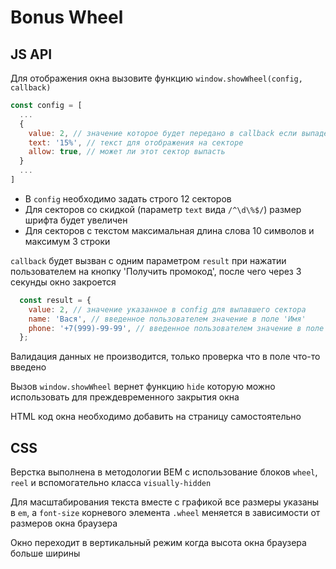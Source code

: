 # Bonus Wheel

## JS API

Для отображения окна вызовите функцию `window.showWheel(config, callback)`

```javascript
const config = [
  ...
  {
    value: 2, // значение которое будет передано в callback если выпадет этот сектор
    text: '15%', // текст для отображения на секторе
    allow: true, // может ли этот сектор выпасть
  }
  ...
]
```

- В `config` необходимо задать строго 12 секторов
- Для секторов со скидкой (параметр `text` вида `/^\d\%$/`) размер шрифта будет увеличен
- Для секторов с текcтом максимальная длина слова 10 символов и максимум 3 строки

`callback` будет вызван с одним параметром `result` при нажатии пользователем на кнопку 'Получить промокод', после чего через 3 секунды окно закроется

```javascript
  const result = {
    value: 2, // значение указанное в config для выпавшего сектора
    name: 'Вася', // введенное пользователем значение в поле 'Имя'
    phone: '+7(999)-99-99', // введенное пользователем значение в поле 'Телефон'
  };
```

Валидация данных не производится, только проверка что в поле что-то введено

Вызов `window.showWheel` вернет функцию `hide` которую можно использовать для преждевременного закрытия окна

HTML код окна необходимо добавить на страницу самостоятельно

## CSS

Верстка выполнена в методологии BEM с использование блоков `wheel`, `reel` и вспомогательно класса `visually-hidden`

Для масштабирования текста вместе с графикой все размеры указаны в `em`, а `font-size` корневого элемента `.wheel` меняется в зависимости от размеров окна браузера

Окно переходит в вертикальный режим когда высота окна браузера больше ширины
